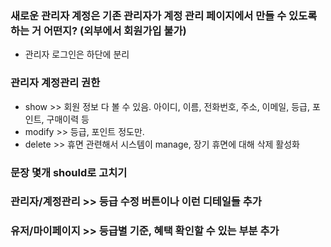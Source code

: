 ### 새로운 관리자 계정은 기존 관리자가 계정 관리 페이지에서 만들 수 있도록 하는 거 어떤지? (외부에서 회원가입 불가)
- 관리자 로그인은 하단에 분리

### 관리자 계정관리 권한
   - show >> 회원 정보 다 볼 수 있음. 아이디, 이름, 전화번호, 주소, 이메일, 등급, 포인트, 구매이력 등
   - modify >> 등급, 포인트 정도만.
   - delete >> 휴면 관련해서 시스템이 manage, 장기 휴면에 대해 삭제 활성화


### 문장 몇개 should로 고치기

### 관리자/계정관리 >> 등급 수정 버튼이나 이런 디테일들 추가
### 유저/마이페이지 >> 등급별 기준, 혜택 확인할 수 있는 부분 추가


